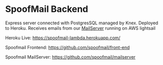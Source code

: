 # SpoofMail Backend
Express server connected with PostgresSQL managed by Knex. Deployed to Heroku. Receives emails from our [MailServer](https://github.com/spoofmail/mailserver) running on AWS lightsail

Heroku Live: https://spoofmail-lambda.herokuapp.com/

Spoofmail Frontend: https://github.com/spoofmail/front-end

Spoofmail MailServer: https://github.com/spoofmail/mailserver
